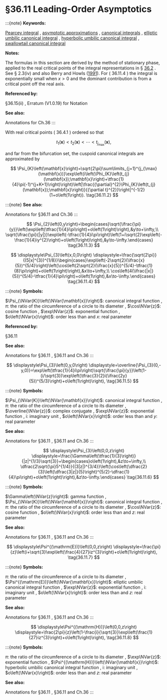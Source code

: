 # §36.11 Leading-Order Asymptotics

:::{note}
**Keywords:**

[Pearcey integral](http://dlmf.nist.gov/search/search?q=Pearcey%20integral) , [asymptotic approximations](http://dlmf.nist.gov/search/search?q=asymptotic%20approximations) , [canonical integrals](http://dlmf.nist.gov/search/search?q=canonical%20integrals) , [elliptic umbilic canonical integral](http://dlmf.nist.gov/search/search?q=elliptic%20umbilic%20canonical%20integral) , [hyperbolic umbilic canonical integral](http://dlmf.nist.gov/search/search?q=hyperbolic%20umbilic%20canonical%20integral) , [swallowtail canonical integral](http://dlmf.nist.gov/search/search?q=swallowtail%20canonical%20integral)

**Notes:**

The formulas in this section are derived by the method of stationary phase, applied to the real critical points of the integral representations in § [36.2](./36.2.md "§36.2 Catastrophes and Canonical Integrals ‣ Properties ‣ Chapter 36 Integrals with Coalescing Saddles") . See § 2.3(iv) and also Berry and Howls ([1991](./bib/B.html#bib258 "Hyperasymptotics for integrals with saddles")). For ( 36.11.4 ) the integral is exponentially small when $x>0$ and the dominant contribution is from a critical point off the real axis.

**Referenced by:**

§36.15(ii) , Erratum (V1.0.19) for Notation

**See also:**

Annotations for Ch.36
:::

With real critical points ( 36.4.1 ) ordered so that


<a id="E1"></a>
$$
t_{1}(\mathbf{x})<t_{2}(\mathbf{x})<\cdots<t_{j_{\max}}(\mathbf{x}), \tag{36.11.1}
$$

and far from the bifurcation set, the cuspoid canonical integrals are approximated by


<a id="E2"></a>
$$
\Psi_{K}\left(\mathbf{x}\right)=\sqrt{2\pi}\sum\limits_{j=1}^{j_{\max}(\mathbf{x})}\exp\left(i\left(\Phi_{K}\left(t_{j}(\mathbf{x});\mathbf{x}\right)+\tfrac{1}{4}\pi(-1)^{j+K+1}\right)\right)\left|\frac{{\partial}^{2}\Phi_{K}\left(t_{j}(\mathbf{x});\mathbf{x}\right)}{{\partial t}^{2}}\right|^{-1/2}(1+o\left(1\right)). \tag{36.11.2}
$$

:::{note}
**See also:**

Annotations for §36.11 and Ch.36
:::


<a id="E3"></a>
$$
\Psi_{2}\left(0,y\right)=\begin{cases}\sqrt{\ifrac{\pi}{y}}\left(\exp\left(\tfrac{1}{4}i\pi\right)+o\left(1\right)\right),&y\to+\infty,\\
\sqrt{\ifrac{\pi}{|y|}}\exp\left(-\tfrac{1}{4}i\pi\right)\left(1+i\sqrt{2}\exp\left(-\frac{1}{4}iy^{2}\right)+o\left(1\right)\right),&y\to-\infty.\end{cases} \tag{36.11.3}
$$

<a id="EGx1"></a>

$$
\displaystyle\Psi_{3}\left(x,0,0\right) \displaystyle=\frac{\sqrt{2\pi}}{(5|x|^{3})^{1/8}}\begin{cases}\exp\left(-2\sqrt{2}(\ifrac{x}{5})^{5/4}\right)\left(\cos\left(2\sqrt{2}(\ifrac{x}{5})^{5/4}-\tfrac{1}{8}\pi\right)+o\left(1\right)\right),&x\to+\infty,\\
\cos\left(4(\ifrac{|x|}{5})^{5/4}-\tfrac{1}{4}\pi\right)+o\left(1\right),&x\to-\infty.\end{cases} \tag{36.11.4}
$$

:::{note}
**Symbols:**

$\Psi_{\NVar{K}}\left(\NVar{\mathbf{x}}\right)$: canonical integral function , $\pi$: the ratio of the circumference of a circle to its diameter , $\cos\NVar{z}$: cosine function , $\exp\NVar{z}$: exponential function , $o\left(\NVar{x}\right)$: order less than and $x$: real parameter

**Referenced by:**

§36.11

**See also:**

Annotations for §36.11 , §36.11 and Ch.36
:::

$$
\displaystyle\Psi_{3}\left(0,y,0\right) \displaystyle=\overline{\Psi_{3}(0,-y,0)}=\exp\left(\tfrac{1}{4}i\pi\right)\sqrt{\ifrac{\pi}{y}}\left(1-(i/\sqrt{3})\exp\left(\tfrac{3}{2}i(\ifrac{2y}{5})^{5/3}\right)+o\left(1\right)\right), \tag{36.11.5}
$$

:::{note}
**Symbols:**

$\Psi_{\NVar{K}}\left(\NVar{\mathbf{x}}\right)$: canonical integral function , $\pi$: the ratio of the circumference of a circle to its diameter , $\overline{\NVar{z}}$: complex conjugate , $\exp\NVar{z}$: exponential function , $\mathrm{i}$: imaginary unit , $o\left(\NVar{x}\right)$: order less than and $y$: real parameter

**See also:**

Annotations for §36.11 , §36.11 and Ch.36
:::

$$
\displaystyle\Psi_{3}\left(0,0,z\right) \displaystyle=\frac{\Gamma\left(\tfrac{1}{3}\right)}{|z|^{1/3}\sqrt{3}}+\begin{cases}o\left(1\right),&z\to+\infty,\\
\dfrac{2\sqrt{\pi}5^{1/4}}{(3|z|)^{3/4}}\left(\cos\left(\dfrac{2}{3}\left(\dfrac{3|z|}{5}\right)^{5/2}-\dfrac{1}{4}\pi\right)+o\left(1\right)\right),&z\to-\infty.\end{cases} \tag{36.11.6}
$$

:::{note}
**Symbols:**

$\Gamma\left(\NVar{z}\right)$: gamma function , $\Psi_{\NVar{K}}\left(\NVar{\mathbf{x}}\right)$: canonical integral function , $\pi$: the ratio of the circumference of a circle to its diameter , $\cos\NVar{z}$: cosine function , $o\left(\NVar{x}\right)$: order less than and $z$: real parameter

**See also:**

Annotations for §36.11 , §36.11 and Ch.36
:::

<a id="EGx2"></a>

$$
\displaystyle\Psi^{(\mathrm{E})}\left(0,0,z\right) \displaystyle=\frac{\pi}{z}\left(i+\sqrt{3}\exp\left(\frac{4}{27}iz^{3}\right)+o\left(1\right)\right), \tag{36.11.7}
$$

:::{note}
**Symbols:**

$\pi$: the ratio of the circumference of a circle to its diameter , $\Psi^{(\mathrm{E})}\left(\NVar{\mathbf{x}}\right)$: elliptic umbilic canonical integral function , $\exp\NVar{z}$: exponential function , $\mathrm{i}$: imaginary unit , $o\left(\NVar{x}\right)$: order less than and $z$: real parameter

**See also:**

Annotations for §36.11 , §36.11 and Ch.36
:::

$$
\displaystyle\Psi^{(\mathrm{H})}\left(0,0,z\right) \displaystyle=\frac{2\pi}{z}\left(1-\frac{i}{\sqrt{3}}\exp\left(\frac{1}{27}iz^{3}\right)+o\left(1\right)\right), \tag{36.11.8}
$$

:::{note}
**Symbols:**

$\pi$: the ratio of the circumference of a circle to its diameter , $\exp\NVar{z}$: exponential function , $\Psi^{(\mathrm{H})}\left(\NVar{\mathbf{x}}\right)$: hyperbolic umbilic canonical integral function , $\mathrm{i}$: imaginary unit , $o\left(\NVar{x}\right)$: order less than and $z$: real parameter

**See also:**

Annotations for §36.11 , §36.11 and Ch.36
:::
